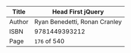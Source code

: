 Title | Head First jQuery
------|-------------------
Author| Ryan Benedetti, Ronan Cranley
ISBN  | 9781449393212
Page  | `176` of 540



